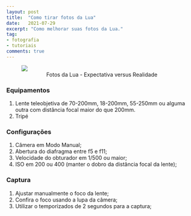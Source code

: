 ```yaml
---
layout: post
title:  "Como tirar fotos da Lua"
date:   2021-07-29
excerpt: "Como melhorar suas fotos da Lua."
tag:
- fotografia
- tutoriais
comments: true
---
```

<figure>
 <img src="https://i.imgur.com/GYXmICr.jpg">
 <figcaption><center>Fotos da Lua - Expectativa versus Realidade</center></figcaption>
</figure>

### Equipamentos
1. Lente teleobjetiva de 70-200mm, 18-200mm, 55-250mm ou alguma outra com distância focal maior do que 200mm.
2. Tripé

### Configurações
1. Câmera em Modo Manual;
2. Abertura do diafragma entre f5 e f11;
3. Velocidade do obturador em 1/500 ou maior;
4. ISO em 200 ou 400 (manter o dobro da distância focal da lente);

### Captura
1. Ajustar manualmente o foco da lente;
2. Confira o foco usando a lupa da câmera;
3. Utilizar o temporizados de 2 segundos para a captura;
